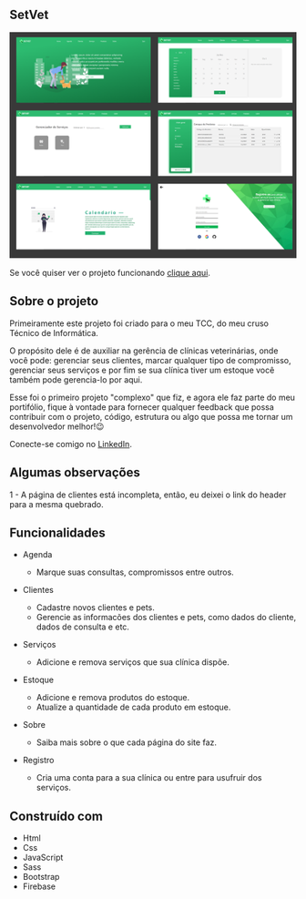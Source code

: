 ## SetVet

<img href="" />![Preview-Screens](./img-readme.png)

Se você quiser ver o projeto funcionando [clique aqui](https://drive.google.com/drive/folders/1rXFlogxaT5E0pthrrLhF1D_wOVbSHwhD).

## Sobre o projeto

Primeiramente este projeto foi criado para o meu TCC, do meu cruso Técnico de Informática. 

O propósito dele é de auxiliar na gerência de clínicas veterinárias, onde você pode: gerenciar seus clientes, marcar qualquer tipo de compromisso, gerenciar seus serviços e por fim se sua clínica tiver um estoque você também pode gerencia-lo por aqui.

Esse foi o primeiro projeto "complexo" que fiz, e agora ele faz parte do meu portifólio, fique à vontade para fornecer qualquer feedback que possa contribuir com o projeto, código, estrutura ou algo que possa me tornar um desenvolvedor melhor!😉

Conecte-se comigo no [LinkedIn](https://www.linkedin.com/in/caio-faraleski/).

## Algumas observações

1 - A página de clientes está incompleta, então, eu deixei o link do header para a mesma quebrado.

## Funcionalidades

- Agenda
    - Marque suas consultas, compromissos entre outros.


- Clientes
    - Cadastre novos clientes e pets.
    - Gerencie as informacões dos clientes e pets, como dados do cliente, dados de consulta e etc.

- Serviços
    - Adicione e remova serviços que sua clínica dispõe.

- Estoque
    - Adicione e remova produtos do estoque.
    - Atualize a quantidade de cada produto em estoque.

- Sobre
    - Saiba mais sobre o que cada página do site faz.

- Registro
    - Cria uma conta para a sua clínica ou entre para usufruir dos serviços.

## Construído com 

- Html
- Css
- JavaScript
- Sass
- Bootstrap
- Firebase